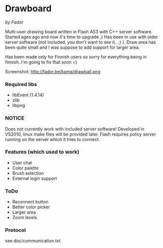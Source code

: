 # Drawboard
*by Fador*

Multi-user drawing board written in Flash AS3 with C++ server software. Started ages ago and now it's time to upgrade ;)
Has been in use with older server software (not included, you don't want to see it.. ;) ).
Draw area has been quite small and I was suppose to add support for larger area.

Has been made only for Finnish users so sorry for everything being in finnish..I'm going to fix that soon =)

Screenshot:
http://fador.be/kama/drawball.png

### Required libs

 * libEvent (1.4.14)
 * zlib
 * libpng
 

### NOTICE

Does not currently work with included server software!
Developed in VS2010, linux make files will be provided later.
Flash requires policy server running on the server which it tries to connect.

### Features (which used to work)
 * User chat
 * Color palette 
 * Brush selection
 * External login support 
 
### ToDo
 * Reconnect button
 * Better color picker
 * Larger area
 * Zoom levels
 
### Protocol

see doc/communication.txt
 